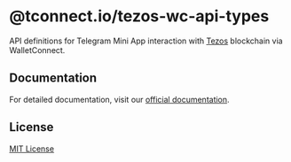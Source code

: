 # @tconnect.io/tezos-wc-api-types

API definitions for Telegram Mini App interaction with [Tezos](https://tezos.com) blockchain via WalletConnect.

## Documentation

For detailed documentation, visit our [official documentation](https://t-connect.gitbook.io).

## License

[MIT License](./LICENSE.txt)
